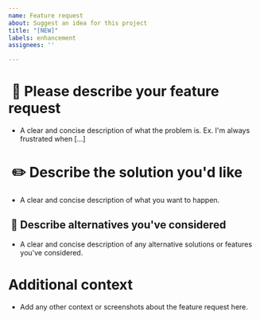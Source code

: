 ```yaml
---
name: Feature request
about: Suggest an idea for this project
title: "[NEW]"
labels: enhancement
assignees: ''

---
```


#  :rocket: Please describe your feature request
* A clear and concise description of what the problem is. Ex. I'm always frustrated when [...]

#  :pencil2: Describe the solution you'd like
* A clear and concise description of what you want to happen.

##  :pushpin: Describe alternatives you've considered
* A clear and concise description of any alternative solutions or features you've considered.

# Additional context
* Add any other context or screenshots about the feature request here.
